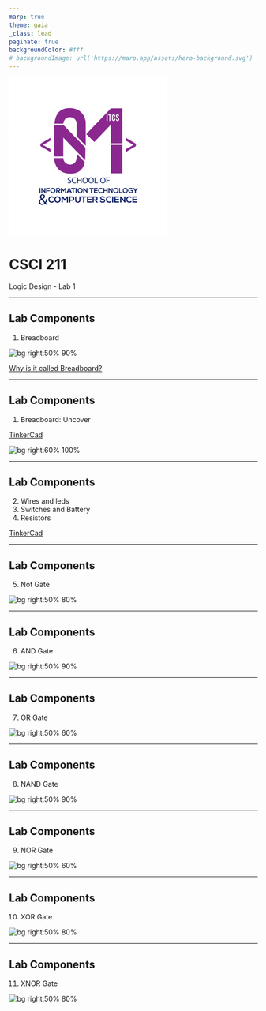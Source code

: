 ```yaml
---
marp: true
theme: gaia
_class: lead
paginate: true
backgroundColor: #fff
# backgroundImage: url('https://marp.app/assets/hero-background.svg')
---
```


![bg left:40% 45%](../../assets/Slides_logo.png)

# **CSCI 211**

Logic Design - Lab 1

---

## Lab Components

1. Breadboard

![bg right:50% 90%](https://cdn.bodanius.com/media/1/0d8100207_Breadboard-wit-400-punten_x.png)


[Why is it called Breadboard?](https://www.youtube.com/watch?v=HrG98HJ3Z6w)

--- 

## Lab Components

1. Breadboard: Uncover

[TinkerCad](https://www.tinkercad.com/learn/circuits/learning)

![bg right:60% 100%](https://cdn.sparkfun.com/assets/3/d/f/a/9/518c0b34ce395fea62000002.jpg)

--- 

## Lab Components

2. Wires and leds
3. Switches and Battery
4. Resistors

[TinkerCad](https://www.tinkercad.com/learn/circuits/learning)

--- 

## Lab Components

5. Not Gate

![bg right:50% 80%](https://upload.wikimedia.org/wikipedia/commons/f/f4/7404_Hex_Inverters.PNG)

--- 

## Lab Components

6. AND Gate

![bg right:50% 90%](https://robodocbd.com/uploads/product_specifications/b524b4e6bb03b56a5240d2635458d613.png)

--- 

## Lab Components

7. OR Gate

![bg right:50% 60%](https://www.futurlec.com/IC7432.gif)

--- 

## Lab Components

8. NAND Gate

![bg right:50% 90%](https://circuitspedia.com/wp-content/uploads/2021/05/74266-IC-PIN-DIAGRAM.jpg)

--- 

## Lab Components

9. NOR Gate

![bg right:50% 60%](https://www.futurlec.com/IC7402.gif)

--- 

## Lab Components

10. XOR Gate

![bg right:50% 80%](https://upload.wikimedia.org/wikipedia/commons/f/f7/7486_Quad_2-input_ExOR_Gates.PNG)

---

## Lab Components

11. XNOR Gate

![bg right:50% 80%](https://circuitspedia.com/wp-content/uploads/2021/05/74266-IC-PIN-DIAGRAM.jpg)